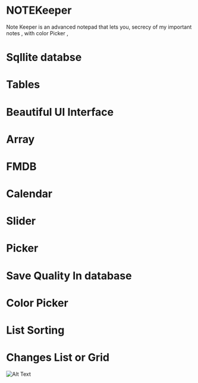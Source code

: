 # NOTEKeeper
Note Keeper is an advanced notepad that lets you, secrecy of my important notes , with color Picker , 


# Sqllite databse 
# Tables 
# Beautiful UI Interface 
# Array 
# FMDB
# Calendar 
# Slider 
# Picker
# Save Quality In database 
# Color Picker
# List Sorting
# Changes List or Grid

![Alt Text](http://chandwani.site11.com/DemoProjectGif/NoteKeeper.gif)
